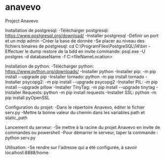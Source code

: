 # anavevo
Project Anavevo

Installation de postgresql:
-Télécharger postgresql: https://www.postgresql.org/download/
-Installer postgresql
-Définir un port et un mdp admin
-Créer la base de donnée
-Se placer au niveau des fichiers binaires de postgresql:
cd C:\ProgramFiles\PostgreSQL\14\bin
-Effectuer le dump restore de la bdd en invite commande: 
psql.exe -U postgres -d databaseName -f C:\<fileNameLocation>

Installation de python:
-Télécharger python: https://www.python.org/downloads/
-Installer python
-Installer pip: -m pip install --upgrade pip
-Installer tornado: python -m pip install tornado
-Installer psycopg2: -m pip install --upgrade psycopg2
-Installer PIL: -m pip install --upgrade pillow
-Installer TinyTag: -m pip install --upgrade tinytag
-Installer Requests: python -m pip install requests
-Installer SSL: python -m pip install pyOpenSSL

Configuration du projet:
-Dans le répertoire Anavevo, éditer le fichier serv.py
-Mettre la bonne valeur du chemin dans les variables path et static_path

Lancement du serveur:
-Se mettre à la racine du projet Anavevo en invite de commandes ou powershell
-Pour démarrer le serveur, taper la commande : python serv.py 

Utilisation:
-Se rendre sur l'adresse qui a été configurée, à savoir localhost:8888/home


